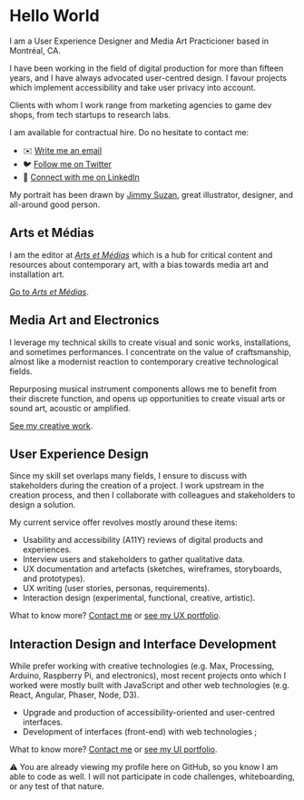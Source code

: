 # Hello World

I am a User Experience Designer and Media Art Practicioner based in Montréal, CA.

I have been working in the field of digital production for more than fifteen years, and I have always advocated user-centred design. I favour projects which implement accessibility and take user privacy into account.

Clients with whom I work range from marketing agencies to game dev shops, from tech startups to research labs.

I am available for contractual hire. Do no hesitate to contact me:

- ✉️ [Write me an email](mailto:mat.jb@jansensan.net)
- 🐦 [Follow me on Twitter](https://twitter.com/jansensan)
- 🔗 [Connect with me on LinkedIn](https://www.linkedin.com/in/jansensan/en)

My portrait has been drawn by [Jimmy Suzan](https://www.jimmysuzan.com/), great illustrator, designer, and all-around good person.


## Arts et Médias

I am the editor at [_Arts et Médias_](https://arts-et-medias.net) which is a hub for critical content and resources about contemporary art, with a bias towards media art and installation art.

[Go to _Arts et Médias_](https://arts-et-medias.net/).


## Media Art and Electronics

I leverage my technical skills to create visual and sonic works, installations, and sometimes performances. I concentrate on the value of craftsmanship, almost like a modernist reaction to contemporary creative technological fields.

Repurposing musical instrument components allows me to benefit from their discrete function, and opens up opportunities to create visual arts or sound art, acoustic or amplified.

[See my creative work](https://art.jansensan.net/).


## User Experience Design

Since my skill set overlaps many fields, I ensure to discuss with stakeholders during the creation of a project. I work upstream in the creation process, and then I collaborate with colleagues and stakeholders to design a solution.

My current service offer revolves mostly around these items:

- Usability and accessibility (A11Y) reviews of digital products and experiences.
- Interview users and stakeholders to gather qualitative data.
- UX documentation and artefacts (sketches, wireframes, storyboards, and prototypes).
- UX writing (user stories, personas, requirements).
- Interaction design (experimental, functional, creative, artistic).

What to know more? [Contact me](mailto:mat.jb@jansensan.net) or [see my UX portfolio](https://ux.jansensan.net/).


## Interaction Design and Interface Development

While prefer working with creative technologies (e.g. Max, Processing, Arduino, Raspberry Pi, and electronics), most recent projects onto which I worked were mostly built with JavaScript and other web technologies (e.g. React, Angular, Phaser, Node, D3).

- Upgrade and production of accessibility-oriented and user-centred interfaces.
- Development of interfaces (front-end) with web technologies ;

What to know more? [Contact me](mailto:mat.jb@jansensan.net) or [see my UI portfolio](https://ui.jansensan.net/).

⚠️ You are already viewing my profile here on GitHub, so you know I am able to code as well. I will not participate in code challenges, whiteboarding, or any test of that nature.
